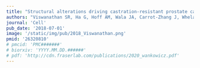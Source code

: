 ```yaml
---
title: "Structural alterations driving castration-resistant prostate cancer revealed by linked-read genome sequencing"
authors: "Viswanathan SR, Ha G, Hoff AM, Wala JA, Carrot-Zhang J, Whelan, CW, Haradhvala NJ, Freeman SS, Reed SC, Rhoades J, Polak P, Cipicchio M, **Wankowicz SA**, Wong A, Kamath T, Zheng Z, Gydush GJ, Rotem D, Love CJ, Getz G, Gabriel S, Zhang C, Dehm SM, Nelson PS, Van Allen EM, Choudhury A, Adalsteinsson VA, Beroukhim R, Taplin ME, Meyerson M."
journal: 'Cell'
pub_date: '2018-07-01'
image: '/static/img/pub/2018_Viswanathan.png'
pmid: '26320810'
# pmcid: 'PMC#######'
# biorxiv: 'YYYY.MM.DD.######'
# pdf: 'http://cdn.fraserlab.com/publications/2020_wankowicz.pdf'
---
```

